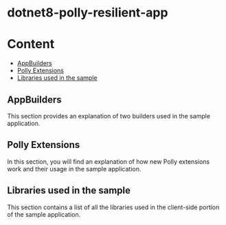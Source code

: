 # dotnet8-polly-resilient-app
# Content

- [AppBuilders](./notes/AppBuilders.md)
- [Polly Extensions](./notes/pollyNotes.md)
- [Libraries used in the sample](./notes/UsedLibs.md)

## AppBuilders

This section provides an explanation of two builders used in the sample application.


## Polly Extensions

In this section, you will find an explanation of how new Polly extensions work and their usage in the sample application.

## Libraries used in the sample

This section contains a list of all the libraries used in the client-side portion of the sample application.
